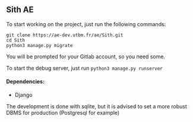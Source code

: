## Sith AE


To start working on the project, just run the following commands:

    git clone https://ae-dev.utbm.fr/ae/Sith.git
    cd Sith
    python3 manage.py migrate

You will be prompted for your Gitlab account, so you need some.

To start the debug server, just run `python3 manage.py runserver`

#### Dependencies:
  * Django

The development is done with sqlite, but it is advised to set a more robust
DBMS for production (Postgresql for example)